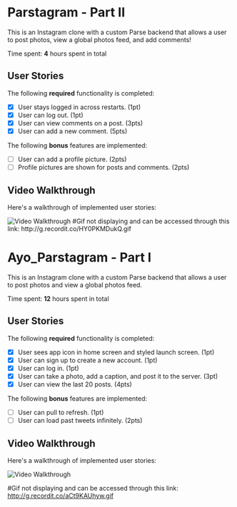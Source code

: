 # Parstagram - Part II

This is an Instagram clone with a custom Parse backend that allows a user to post photos, view a global photos feed, and add comments!

Time spent: **4** hours spent in total

## User Stories

The following **required** functionality is completed:

- [x] User stays logged in across restarts. (1pt)
- [x] User can log out. (1pt)
- [x] User can view comments on a post. (3pts)
- [x] User can add a new comment. (5pts)

The following **bonus** features are implemented:

- [ ] User can add a profile picture. (2pts)
- [ ] Profile pictures are shown for posts and comments. (2pts)

## Video Walkthrough

Here's a walkthrough of implemented user stories:

<img src='http://g.recordit.co/HY0PKMDukQ.gif' title='Video Walkthrough' width='' alt='Video Walkthrough' />
#Gif not displaying and can be accessed through this link: http://g.recordit.co/HY0PKMDukQ.gif

# Ayo_Parstagram - Part I

This is an Instagram clone with a custom Parse backend that allows a user to post photos and view a global photos feed.

Time spent: **12** hours spent in total

## User Stories

The following **required** functionality is completed:

- [x] User sees app icon in home screen and styled launch screen. (1pt)
- [x] User can sign up to create a new account. (1pt)
- [x] User can log in. (1pt)
- [x] User can take a photo, add a caption, and post it to the server. (3pt)
- [x] User can view the last 20 posts. (4pts)

The following **bonus** features are implemented:

- [ ] User can pull to refresh. (1pt)
- [ ] User can load past tweets infinitely. (2pts)

## Video Walkthrough

Here's a walkthrough of implemented user stories:

<img src="http://g.recordit.co/aCt9KAUhyw.gif' title='Video Walkthrough" width='' alt='Video Walkthrough' />

#Gif not displaying and can be accessed through this link: http://g.recordit.co/aCt9KAUhyw.gif




